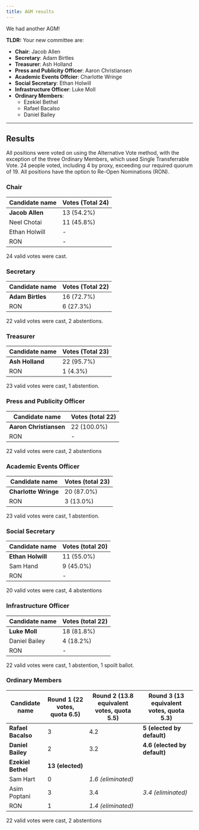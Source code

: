 ```yaml
---
title: AGM results
---
```


We had another AGM! 

**TLDR:** Your new committee are:

 - **Chair**: Jacob Allen
 - **Secretary**: Adam Birtles
 - **Treasurer**: Ash Holland
 - **Press and Publicity Officer**: Aaron Christiansen
 - **Academic Events Offcier**: Charlotte Wringe
 - **Social Secretary**: Ethan Holwill
 - **Infrastructure Officer**: Luke Moll
 - **Ordinary Members**:
   - Ezekiel Bethel
   - Rafael Bacalso
   - Daniel Bailey

---

## Results

All positions were voted on using the Alternative Vote method, with the exception of the three Ordinary Members, which used Single Transferrable Vote. 24 people voted, including 4 by proxy, exceeding our required quorum of 19. All positions have the option to Re-Open Nominations (RON).

### Chair

| Candidate name   | Votes (Total 24) |
|------------------|------------------|
| **Jacob Allen**  | 13 (54.2%)       |
| Neel Chotai      | 11 (45.8%)       |
| Ethan Holwill    | -                |
| RON              | -                |

24 valid votes were cast.

### Secretary

| Candidate name   | Votes (Total 22) |
|------------------|------------------|
| **Adam Birtles** | 16 (72.7%)       |
| RON              | 6 (27.3%)

22 valid votes were cast, 2 abstentions.

### Treasurer

| Candidate name  | Votes (Total 23) |
|-----------------|------------------|
| **Ash Holland** | 22 (95.7%)       |
| RON             | 1 (4.3%)         |

23 valid votes were cast, 1 abstention.

### Press and Publicity Officer

|     Candidate name     | Votes (total 22) |
|------------------------|------------------|
| **Aaron Christiansen** | 22 (100.0%)      |
| RON                    | -                |

22 valid votes were cast, 2 abstentions

### Academic Events Officer

|    Candidate name    | Votes (total 23) |
|----------------------|------------------|
| **Charlotte Wringe** | 20 (87.0%)       |
| RON                  | 3 (13.0%)        |

23 valid votes were cast, 1 abstention.

### Social Secretary

|  Candidate name   | Votes (total 20) |
|-------------------|------------------|
| **Ethan Holwill** | 11 (55.0%)       |
| Sam Hand          | 9 (45.0%)        |
| RON               | -                |

20 valid votes were cast, 4 abstentions

### Infrastructure Officer

| Candidate name | Votes (total 22) |
|----------------|------------------|
| **Luke Moll**  | 18 (81.8%)       |
| Daniel Bailey  | 4 (18.2%)        |
| RON            | -                |

22 valid votes were cast, 1 abstention, 1 spoilt ballot.

### Ordinary Members

| Candidate name     | Round 1 (22 votes, quota 6.5) | Round 2 (13.8 equivalent votes, quota 5.5) | Round 3 (13 equivalent votes, quota 5.3) |
|--------------------|-------------------------------|--------------------------------------------|------------------------------------------|
| **Rafael Bacalso** | 3                             | 4.2                                        | **5 (elected by default)**               |
| **Daniel Bailey**  | 2                             | 3.2                                        | **4.6 (elected by default)**             |
| **Ezekiel Bethel** | **13 (elected)**              |                                            |                                          |
| Sam Hart           | 0                             | *1.6 (eliminated)*                         |                                          |
| Asim Poptani       | 3                             | 3.4                                        | *3.4 (eliminated)*                       |
| RON                | 1                             | *1.4 (eliminated)*                         |                                          |

22 valid votes were cast, 2 abstentions
